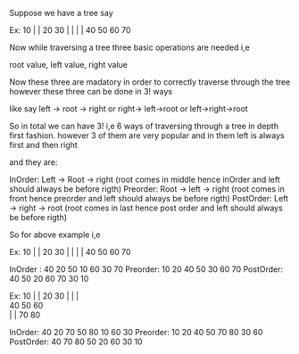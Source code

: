 Suppose we have a tree say 

Ex:                       10
                       |         |
                      20         30
                    |   |       |   |
                   40  50      60   70

Now while traversing a tree three basic operations are needed i,e 

root value, left value, right value 

Now these three are madatory in order to correctly traverse through the tree however these three can be done in 3! ways

like say left -> root -> right 
or     right-> left->root
or left->right->root 

So in total we can have 3! i,e 6 ways of traversing through a tree in depth first fashion.
however 3 of them are very popular and in them left is always first and then right 

and they are:


InOrder:    Left -> Root -> right   (root comes in middle hence inOrder and left should always be before rigth)
Preorder:   Root -> left -> right   (root comes in front hence preorder and left should always be before rigth)
PostOrder:  Left -> right -> root   (root comes in last hence post order and left should always be before rigth)

So for above example i,e 

Ex:                        10
                       |          |
                      20          30
                    |   |       |   |
                   40   50      60   70

InOrder :  40 20 50 10 60 30 70
Preorder:  10 20 40 50 30 60 70
PostOrder: 40 50 20 60 70 30 10


Ex:                        10
                       |           |
                      20           30
                    |    |       |  
                   40    50      60   
                       |    |
                      70   80

InOrder: 40 20 70 50 80 10 60 30
Preorder: 10 20 40 50 70 80 30 60
PostOrder: 40 70 80 50 20 60 30 10
